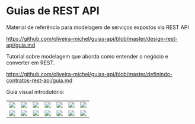 # Guias de REST API
Material de referência para modelagem de serviços expostos via REST API

https://github.com/oliveira-michel/guias-api/blob/master/design-rest-api/guia.md

Tutorial sobre modelagem que aborda como entender o negócio e converter em REST.

https://github.com/oliveira-michel/guias-api/blob/master/definindo-contratos-rest-api/guia.md

Guia visual introdutório:
<table><tr>
<td><img src="https://github.com/oliveira-michel/guias-api/blob/master/guia-visual/00-capa.png?raw=true"/></td>
<td><img src="https://github.com/oliveira-michel/guias-api/blob/master/guia-visual/01-porque.png?raw=true"/></td>
<td><img src="https://github.com/oliveira-michel/guias-api/blob/master/guia-visual/02-oquee.png?raw=true"/></td>
<td><img src="https://github.com/oliveira-michel/guias-api/blob/master/guia-visual/03-principios.png?raw=true"/></td>
<td><img src="https://github.com/oliveira-michel/guias-api/blob/master/guia-visual/04-recursos.png?raw=true"/></td>
<td><img src="https://github.com/oliveira-michel/guias-api/blob/master/guia-visual/05-verbos.png?raw=true"/></td>
<td><img src="https://github.com/oliveira-michel/guias-api/blob/master/guia-visual/06-statuscodes.png?raw=true"/></td>
</tr><tr>
<td><img src="https://github.com/oliveira-michel/guias-api/blob/master/guia-visual/07-assincrono.png?raw=true"/></td>
<td><img src="https://github.com/oliveira-michel/guias-api/blob/master/guia-visual/08-querystrings.png?raw=true"/></td>
<td><img src="https://github.com/oliveira-michel/guias-api/blob/master/guia-visual/09-hateoas.png?raw=true"/></td>
<td><img src="https://github.com/oliveira-michel/guias-api/blob/master/guia-visual/10-modelagem.png?raw=true"/></td>
<td><img src="https://github.com/oliveira-michel/guias-api/blob/master/guia-visual/11-contrato.png?raw=true"/></td>
<td><img src="https://github.com/oliveira-michel/guias-api/blob/master/guia-visual/12-versionamento.png?raw=true"/></td>
<td><img src="https://github.com/oliveira-michel/guias-api/blob/master/guia-visual/13-seguranca.png?raw=true"/></td>
</tr></table>
